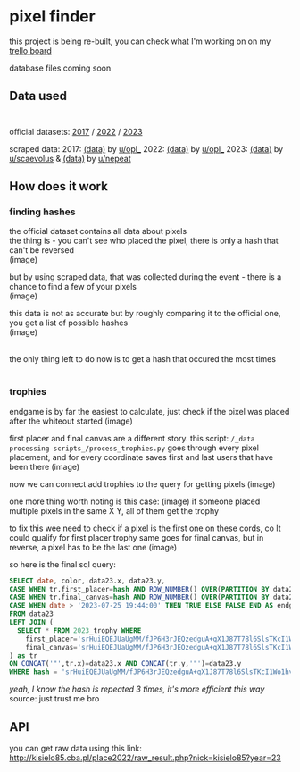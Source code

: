# pixel finder

this project is being re-built, you can check what I'm working on on my [trello board](https://trello.com/b/vH66AXR5/pixelfinderhttps:/)

database files coming soon<br>

## Data used<br><br>

official datasets: [2017](https://www.reddit.com/r/redditdata/comments/6640ru/place_datasets_april_fools_2017/) / [2022](https://www.reddit.com/r/place/comments/txvk2d/rplace_datasets_april_fools_2022/) / [2023](https://www.reddit.com/r/place/comments/15bjm5o/rplace_2023_data/)

scraped data:
2017: [(data)](https://https://archive.org/details/place2017-opl) by [u/opl_](https://www.reddit.com/user/opl_)
2022: [(data)](https://www.reddit.com/r/redditdata/comments/6640ru/place_datasets_april_fools_2017/) by [u/opl_](https://www.reddit.com/user/opl_)
2023: [(data)](https://mod.ifies.com/f/230728_pixelhistory.xz) by [u/scaevolus](https://www.reddit.com/user/scaevolus) & [(data)](https://cdn.discordapp.com/attachments/297524632234229761/1133536680373133332/pixels.csv.zst) by [u/nepeat](https://www.reddit.com/u/nepeat/https:/)

## How does it work

### finding hashes

the official dataset contains all data about pixels<br>
the thing is - you can't see who placed the pixel, there is only a hash that can't be reversed<br>
(image)

but by using scraped data, that was collected during the event - there is a chance to find a few of your pixels<br>
(image)

this data is not as accurate but by roughly comparing it to the official one, you get a list of possible hashes<br>
(image)

<br>
the only thing left to do now is to get a hash that occured the most times
<br><br>

### trophies

endgame is by far the easiest to calculate, just check if the pixel was placed after the whiteout started
(image)

first placer and final canvas are a different story.
this script: `/_data processing scripts_/process_trophies.py` goes through every pixel placement, and for every coordinate saves first and last users that have been there
(image)

now we can connect add trophies to the query for getting pixels
(image)

one more thing worth noting is this case:
(image)
if someone placed multiple pixels in the same X Y, all of them get the trophy

to fix this wee need to check if a pixel is the first one on these cords, co It could qualify for first placer trophy
same goes for final canvas, but in reverse, a pixel has to be the last one
(image)

so here is the final sql query:

```sql
SELECT date, color, data23.x, data23.y,
CASE WHEN tr.first_placer=hash AND ROW_NUMBER() OVER(PARTITION BY data23.x, data23.y ORDER BY date desc)=1 THEN TRUE ELSE FALSE END AS first_placer,
CASE WHEN tr.final_canvas=hash AND ROW_NUMBER() OVER(PARTITION BY data23.x, data23.y ORDER BY date)=1 THEN TRUE ELSE FALSE END AS final_canvas,
CASE WHEN date > '2023-07-25 19:44:00' THEN TRUE ELSE FALSE END AS endgame
FROM data23
LEFT JOIN (
  SELECT * FROM 2023_trophy WHERE
	first_placer='srHuiEQEJUaUgMM/fJP6H3rJEQzedguA+qX1J87T78l6SlsTKcI1Wo1hvutir8U0YKFVuEUrNRLSOVLD4c93Zg==' OR
	final_canvas='srHuiEQEJUaUgMM/fJP6H3rJEQzedguA+qX1J87T78l6SlsTKcI1Wo1hvutir8U0YKFVuEUrNRLSOVLD4c93Zg=='
) as tr
ON CONCAT('"',tr.x)=data23.x AND CONCAT(tr.y,'"')=data23.y
WHERE hash = 'srHuiEQEJUaUgMM/fJP6H3rJEQzedguA+qX1J87T78l6SlsTKcI1Wo1hvutir8U0YKFVuEUrNRLSOVLD4c93Zg==';
```

*yeah, I know the hash is repeated 3 times, it's more efficient this way*
source: just trust me bro

## API

you can get raw data using this link:<br>
http://kisielo85.cba.pl/place2022/raw_result.php?nick=kisielo85?year=23<br>
